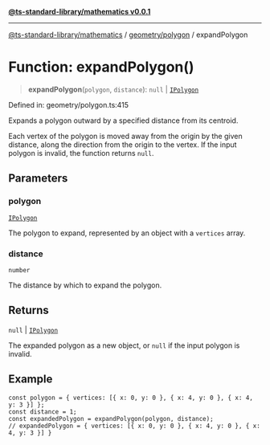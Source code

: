 [**@ts-standard-library/mathematics v0.0.1**](../../../README.md)

***

[@ts-standard-library/mathematics](../../../README.md) / [geometry/polygon](../README.md) / expandPolygon

# Function: expandPolygon()

> **expandPolygon**(`polygon`, `distance`): `null` \| [`IPolygon`](../interfaces/IPolygon.md)

Defined in: geometry/polygon.ts:415

Expands a polygon outward by a specified distance from its centroid.

Each vertex of the polygon is moved away from the origin by the given distance,
along the direction from the origin to the vertex. If the input polygon is invalid,
the function returns `null`.

## Parameters

### polygon

[`IPolygon`](../interfaces/IPolygon.md)

The polygon to expand, represented by an object with a `vertices` array.

### distance

`number`

The distance by which to expand the polygon.

## Returns

`null` \| [`IPolygon`](../interfaces/IPolygon.md)

The expanded polygon as a new object, or `null` if the input polygon is invalid.

## Example

```
const polygon = { vertices: [{ x: 0, y: 0 }, { x: 4, y: 0 }, { x: 4, y: 3 }] };
const distance = 1;
const expandedPolygon = expandPolygon(polygon, distance);
// expandedPolygon = { vertices: [{ x: 0, y: 0 }, { x: 4, y: 0 }, { x: 4, y: 3 }] }
```
